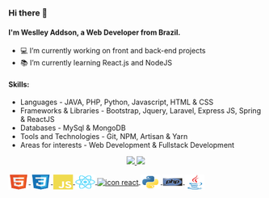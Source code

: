 ### Hi there 👋

<h4>I'm Weslley Addson, a Web Developer from Brazil.</h4>
<ul>
  <li>💻 I’m currently working on front and back-end projects</li>
  <li>📚 I’m currently learning React.js and NodeJS</li>
</ul>

<h4>Skills:</h4>
<ul>
  <li>Languages - JAVA, PHP, Python, Javascript, HTML & CSS</li>
  <li>Frameworks & Libraries - Bootstrap, Jquery, Laravel, Express JS, Spring & ReactJS</li>
  <li>Databases - MySql & MongoDB</li>
  <li>Tools and Technologies - Git, NPM, Artisan & Yarn</li>
  <li>Areas for interests - Web Development & Fullstack Development</li>
</ul>


<div align="center">
  <a href="https://github.com/wesquel">
  <img height="180em" src="https://github-readme-stats.vercel.app/api?username=wesquel&show_icons=true&theme=dracula&include_all_commits=true&count_private=true"/>
  <img height="180em" src="https://github-readme-stats.vercel.app/api/top-langs/?username=wesquel&layout=compact&langs_count=7&theme=dracula"/>
</div>
  
<div style="display: inline_block"><br>
  <img align="center" alt="icon HTML" height="30" width="40" src="https://raw.githubusercontent.com/devicons/devicon/master/icons/html5/html5-original.svg">
  <img align="center" alt="icon CSS" height="30" width="40" src="https://raw.githubusercontent.com/devicons/devicon/master/icons/css3/css3-original.svg">
  <img align="center" alt="icon javascript" height="30" width="40" src="https://raw.githubusercontent.com/devicons/devicon/master/icons/javascript/javascript-plain.svg">
  <img align="center" alt="icon react" height="30" width="40" src="https://raw.githubusercontent.com/devicons/devicon/master/icons/react/react-original.svg">
  <img align="center" alt="icon react" height="30" width="40" src="https://raw.githubusercontent.com/devicons/devicon/master/icons/node/node-original.svg">
  <img align="center" alt="icon Python" height="30" width="40" src="https://raw.githubusercontent.com/devicons/devicon/master/icons/python/python-original.svg">
  <img align="center" alt="icon Csharp" height="30" width="40" src="https://raw.githubusercontent.com/devicons/devicon/master/icons/php/php-original.svg">
  <img align="center" alt="icon Csharp" height="30" width="40" src="https://raw.githubusercontent.com/devicons/devicon/master/icons/java/java-original.svg">
</div>

  
